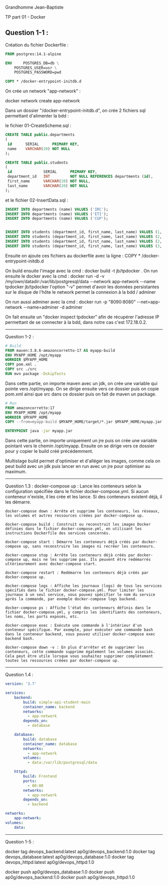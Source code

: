 Grandhomme Jean-Baptiste

TP part 01 - Docker

Question 1-1 :
----------------
Création du fichier Dockerfile :
```dockerfile
FROM postgres:14.1-alpine

ENV 	POSTGRES_DB=db \
	POSTGRES_USER=usr \
	POSTGRES_PASSWORD=pwd

COPY * /docker-entrypoint-initdb.d
```
On crée un network "app-network" : 

docker network create app-network

Dans un dossier "/docker-entrypoint-initdb.d", on crée 2 fichiers sql permettant d'alimenter la bdd :

le fichier 01-CreateScheme.sql :
```sql
CREATE TABLE public.departments
(
 id      SERIAL      PRIMARY KEY,
 name    VARCHAR(20) NOT NULL
);

CREATE TABLE public.students
(
 id              SERIAL      PRIMARY KEY,
 department_id   INT         NOT NULL REFERENCES departments (id),
 first_name      VARCHAR(20) NOT NULL,
 last_name       VARCHAR(20) NOT NULL
);
```
et le fichier 02-InsertData.sql :
```sql
INSERT INTO departments (name) VALUES ('IRC');
INSERT INTO departments (name) VALUES ('ETI');
INSERT INTO departments (name) VALUES ('CGP');


INSERT INTO students (department_id, first_name, last_name) VALUES (1, 'Eli', 'Copter');
INSERT INTO students (department_id, first_name, last_name) VALUES (2, 'Emma', 'Carena');
INSERT INTO students (department_id, first_name, last_name) VALUES (2, 'Jack', 'Uzzi');
INSERT INTO students (department_id, first_name, last_name) VALUES (3, 'Aude', 'Javel');
```
Ensuite on ajoute ces fichiers au dockerfile avec la ligne : COPY * /docker-entrypoint-initdb.d

On build ensuite l'image avec la cmd : docker build -t jb/tpdocker .
On run ensuite le docker avec la cmd : docker run -d -v /my/own/datadir:/var/lib/postgresql/data --network app-network --name tpdocker jb/tpdocker
l'option "-v" permet d'avoir les données persistantes sur le disque de l'hôte
le network permet la connexion à la bdd / adminer

On run aussi adminer avec la cmd : docker run -p "8090:8080" --net=app-network --name=adminer -d adminer

On fait ensuite un "docker inspect tpdocker" afin de récupérer l'adresse IP permettant de se connecter à la bdd, dans notre cas c'est 172.18.0.2.

-----------------------
Question 1-2 :

```Dockerfile
# Build
FROM maven:3.8.6-amazoncorretto-17 AS myapp-build
ENV MYAPP_HOME /opt/myapp
WORKDIR $MYAPP_HOME
COPY pom.xml .
COPY src ./src
RUN mvn package -DskipTests
```

Dans cette partie, on importe maven avec un jdk, on crée une variable qui pointe vers /opt/myapp.
On se dirige ensuite vers ce dossier puis on copie pom.xml ainsi que src dans ce dossier puis on fait de maven un package.

```Dockerfile
# Run
FROM amazoncorretto:17
ENV MYAPP_HOME /opt/myapp
WORKDIR $MYAPP_HOME
COPY --from=myapp-build $MYAPP_HOME/target/*.jar $MYAPP_HOME/myapp.jar

ENTRYPOINT java -jar myapp.jar
```
Dans cette partie, on importe uniquement un jre puis on crée une variable pointant vers le chemin /opt/myapp.
Ensuite on se dirige vers ce dossier pour y copier le build créé précédemment.

Multistage build permet d'optimiser et d'alléger les images, comme cela on peut build avec un jdk puis lancer en run avec un jre pour optimiser au maximum.

----------------
Question 1.3 :
    docker-compose up : Lance les conteneurs selon la configuration spécifiée dans le fichier docker-compose.yml. Si aucun conteneur n'existe, il les crée et les lance. Si des conteneurs existent déjà, il les démarre.

    docker-compose down : Arrête et supprime les conteneurs, les réseaux, les volumes et autres ressources créées par docker-compose up.

    docker-compose build : Construit ou reconstruit les images Docker définies dans le fichier docker-compose.yml, en utilisant les instructions Dockerfile des services concernés.

    docker-compose start : Démarre les conteneurs déjà créés par docker-compose up, sans reconstruire les images ni recréer les conteneurs.

    docker-compose stop : Arrête les conteneurs déjà créés par docker-compose up, mais ne les supprime pas. Ils peuvent être redémarrés ultérieurement avec docker-compose start.

    docker-compose restart : Redémarre les conteneurs déjà créés par docker-compose up.

    docker-compose logs : Affiche les journaux (logs) de tous les services spécifiés dans le fichier docker-compose.yml. Pour limiter les journaux à un seul service, vous pouvez spécifier le nom du service après la commande, par exemple docker-compose logs backend.

    docker-compose ps : Affiche l'état des conteneurs définis dans le fichier docker-compose.yml, y compris les identifiants des conteneurs, les noms, les ports exposés, etc.

    docker-compose exec : Exécute une commande à l'intérieur d'un conteneur spécifique. Par exemple, pour exécuter une commande bash dans le conteneur backend, vous pouvez utiliser docker-compose exec backend bash.

    docker-compose down -v : En plus d'arrêter et de supprimer les conteneurs, cette commande supprime également les volumes associés. Cela peut être utile lorsque vous souhaitez supprimer complètement toutes les ressources créées par docker-compose up.
---------------------------
Question 1.4 :

```yml
version: '3.7'

services:
    backend:
        build: simple-api-student-main
        container_name: backend
        networks:
          - app-network
        depends_on:
          - database

    database:
        build: database
        container_name: database
        networks:
          - app-network
        volumes:
          - data:/var/lib/postgresql/data

    httpd:
        build: Frontend
        ports:
          - 80:80
        networks:
          - app-network
        depends_on:
          - backend

networks:
    app-network:
volumes:
    data:
```

-----------------------------
Question 1-5 : 

docker tag devops_backend:latest ap0g/devops_backend:1.0
docker tag devops_database:latest ap0g/devops_database:1.0
docker tag devops_httpd:latest ap0g/devops_httpd:1.0

docker push ap0g/devops_database:1.0
docker push ap0g/devops_backend:1.0
docker push ap0g/devops_httpd:1.0